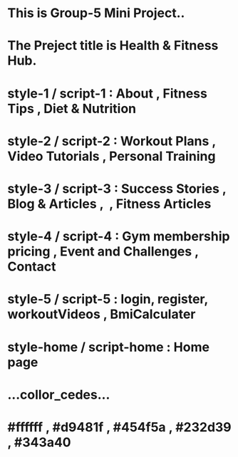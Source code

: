# This is Group-5 Mini Project..

# The Preject title is Health & Fitness Hub.

#

#

# style-1 / script-1 : About , Fitness Tips , Diet & Nutrition

#

# style-2 / script-2 : Workout Plans , Video Tutorials , Personal Training

#

# style-3 / script-3 : Success Stories , Blog & Articles ,  , Fitness Articles

#

# style-4 / script-4 : Gym membership pricing , Event and Challenges , Contact

#

# style-5 / script-5 : login, register, workoutVideos , BmiCalculater

#

# style-home / script-home : Home page

#

# ...collor_cedes...

# #ffffff , #d9481f , #454f5a , #232d39 , #343a40

#

#
